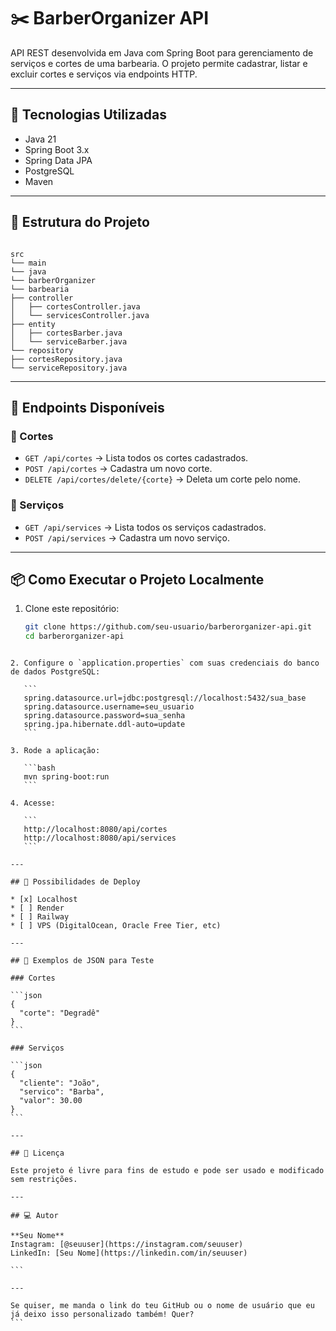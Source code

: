 # ✂️ BarberOrganizer API

API REST desenvolvida em Java com Spring Boot para gerenciamento de serviços e cortes de uma barbearia. O projeto permite cadastrar, listar e excluir cortes e serviços via endpoints HTTP.

---

## 📌 Tecnologias Utilizadas

- Java 21
- Spring Boot 3.x
- Spring Data JPA
- PostgreSQL
- Maven

---

## 📁 Estrutura do Projeto

```

src
└── main
└── java
└── barberOrganizer
└── barbearia
├── controller
│   ├── cortesController.java
│   └── servicesController.java
├── entity
│   ├── cortesBarber.java
│   └── serviceBarber.java
└── repository
├── cortesRepository.java
└── serviceRepository.java

````

---

## 📖 Endpoints Disponíveis

### 📌 Cortes

- `GET /api/cortes` → Lista todos os cortes cadastrados.
- `POST /api/cortes` → Cadastra um novo corte.
- `DELETE /api/cortes/delete/{corte}` → Deleta um corte pelo nome.

### 📌 Serviços

- `GET /api/services` → Lista todos os serviços cadastrados.
- `POST /api/services` → Cadastra um novo serviço.

---

## 📦 Como Executar o Projeto Localmente

1. Clone este repositório:
   ```bash
   git clone https://github.com/seu-usuario/barberorganizer-api.git
   cd barberorganizer-api
````

2. Configure o `application.properties` com suas credenciais do banco de dados PostgreSQL:

   ```
   spring.datasource.url=jdbc:postgresql://localhost:5432/sua_base
   spring.datasource.username=seu_usuario
   spring.datasource.password=sua_senha
   spring.jpa.hibernate.ddl-auto=update
   ```

3. Rode a aplicação:

   ```bash
   mvn spring-boot:run
   ```

4. Acesse:

   ```
   http://localhost:8080/api/cortes
   http://localhost:8080/api/services
   ```

---

## 📌 Possibilidades de Deploy

* [x] Localhost
* [ ] Render
* [ ] Railway
* [ ] VPS (DigitalOcean, Oracle Free Tier, etc)

---

## 📸 Exemplos de JSON para Teste

### Cortes

```json
{
  "corte": "Degradê"
}
```

### Serviços

```json
{
  "cliente": "João",
  "servico": "Barba",
  "valor": 30.00
}
```

---

## 📃 Licença

Este projeto é livre para fins de estudo e pode ser usado e modificado sem restrições.

---

## 💻 Autor

**Seu Nome**
Instagram: [@seuuser](https://instagram.com/seuuser)
LinkedIn: [Seu Nome](https://linkedin.com/in/seuuser)

```

---

Se quiser, me manda o link do teu GitHub ou o nome de usuário que eu já deixo isso personalizado também! Quer?
```
